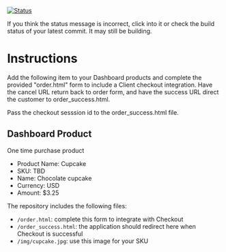 [![Status](https://img.shields.io/badge/status-SUBMITTABLE%20COMMIT:%20a282aa5d74c0504795538bb4fcda48d0285f7552-brightgreen.svg)](https://github.com/andremcb/bakery_scaffold_AApE3fQi8zR0pcdo/commit/a282aa5d74c0504795538bb4fcda48d0285f7552)


































































































If you think the status message is incorrect, click into it or check the build status of your latest commit. It may still be building.

# Instructions 

Add the following item to your Dashboard products and complete the provided "order.html" form to include a Client checkout integration. Have the cancel URL return back to order form, and have the success URL direct the customer to order_success.html. 

Pass the checkout sesssion id to the order_success.html file.

## Dashboard Product
One time purchase product
* Product Name: Cupcake
* SKU: TBD
* Name: Chocolate cupcake
* Currency: USD
* Amount: $3.25

The repository includes the following files:
* `/order.html`: complete this form to integrate with Checkout
* `/order_success.html`: the application should redirect here when Checkout is successful
* `/img/cupcake.jpg`: use this image for your SKU
